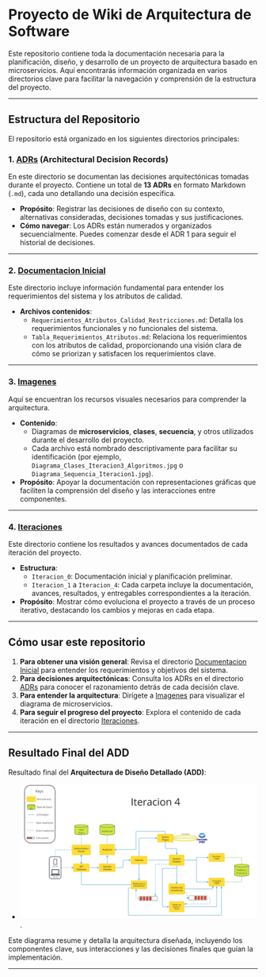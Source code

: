 # Proyecto de Wiki de Arquitectura de Software

Este repositorio contiene toda la documentación necesaria para la planificación, diseño, y desarrollo de un proyecto de arquitectura basado en microservicios. Aquí encontrarás información organizada en varios directorios clave para facilitar la navegación y comprensión de la estructura del proyecto.

---

## Estructura del Repositorio

El repositorio está organizado en los siguientes directorios principales:

### 1. [ADRs](ADRs/) (Architectural Decision Records)
En este directorio se documentan las decisiones arquitectónicas tomadas durante el proyecto. Contiene un total de **13 ADRs** en formato Markdown (`.md`), cada uno detallando una decisión específica.

- **Propósito**: Registrar las decisiones de diseño con su contexto, alternativas consideradas, decisiones tomadas y sus justificaciones.
- **Cómo navegar**: Los ADRs están numerados y organizados secuencialmente. Puedes comenzar desde el ADR 1 para seguir el historial de decisiones.

---

### 2. [Documentacion Inicial](Documentacion_Inicial/)
Este directorio incluye información fundamental para entender los requerimientos del sistema y los atributos de calidad.

- **Archivos contenidos**:
  - `Requerimientos_Atributos_Calidad_Restricciones.md`: Detalla los requerimientos funcionales y no funcionales del sistema.
  - `Tabla_Requerimientos_Atributos.md`: Relaciona los requerimientos con los atributos de calidad, proporcionando una visión clara de cómo se priorizan y satisfacen los requerimientos clave.

---

### 3. [Imagenes](Imagenes/)
Aquí se encuentran los recursos visuales necesarios para comprender la arquitectura.

- **Contenido**: 
  - Diagramas de **microservicios**, **clases**, **secuencia**, y otros utilizados durante el desarrollo del proyecto.
  - Cada archivo está nombrado descriptivamente para facilitar su identificación (por ejemplo, `Diagrama_Clases_Iteracion3_Algoritmos.jpg` o `Diagrama_Sequencia_Iteracion1.jpg`).
- **Propósito**: Apoyar la documentación con representaciones gráficas que faciliten la comprensión del diseño y las interacciones entre componentes.

---

### 4. [Iteraciones](Iteraciones/)
Este directorio contiene los resultados y avances documentados de cada iteración del proyecto.

- **Estructura**:
  - `Iteracion_0`: Documentación inicial y planificación preliminar.
  - `Iteracion_1` a `Iteracion_4`: Cada carpeta incluye la documentación, avances, resultados, y entregables correspondientes a la iteración.
- **Propósito**: Mostrar cómo evoluciona el proyecto a través de un proceso iterativo, destacando los cambios y mejoras en cada etapa.

---

## Cómo usar este repositorio

1. **Para obtener una visión general**: Revisa el directorio [Documentacion Inicial](Documentacion_Inicial/) para entender los requerimientos y objetivos del sistema.
2. **Para decisiones arquitectónicas**: Consulta los ADRs en el directorio [ADRs](ADRs/) para conocer el razonamiento detrás de cada decisión clave.
3. **Para entender la arquitectura**: Dirígete a [Imagenes](Imagenes/) para visualizar el diagrama de microservicios.
4. **Para seguir el progreso del proyecto**: Explora el contenido de cada iteración en el directorio [Iteraciones](Iteraciones/).

---

## Resultado Final del ADD

Resultado final del **Arquitectura de Diseño Detallado (ADD)**:

- ![**Diagrama Final de ADD**](Imagenes/Diagrama_Generico_Iteracion4_adr.jpg).

Este diagrama resume y detalla la arquitectura diseñada, incluyendo los componentes clave, sus interacciones y las decisiones finales que guían la implementación.

---





